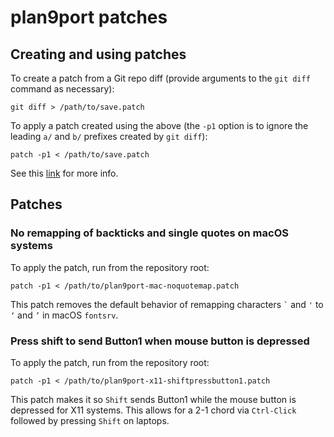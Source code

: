 # plan9port patches

## Creating and using patches

To create a patch from a Git repo diff (provide arguments to the
`git diff` command as necessary):

```shell
git diff > /path/to/save.patch
```

To apply a patch created using the above (the `-p1` option is to
ignore the leading `a/` and `b/` prefixes created by `git diff`):

```shell
patch -p1 < /path/to/save.patch
```

See this
[link](https://stackoverflow.com/questions/4610744/can-i-get-a-patch-compatible-output-from-git-diff)
for more info.

## Patches

### No remapping of backticks and single quotes on macOS systems

To apply the patch, run from the repository root:

```shell
patch -p1 < /path/to/plan9port-mac-noquotemap.patch
```

This patch removes the default behavior of remapping characters
`` ` `` and `'` to `‘` and `’` in macOS `fontsrv`.

### Press shift to send Button1 when mouse button is depressed

To apply the patch, run from the repository root:

```shell
patch -p1 < /path/to/plan9port-x11-shiftpressbutton1.patch
```

This patch makes it so `Shift` sends Button1 while the mouse button is
depressed for X11 systems. This allows for a 2-1 chord via
`Ctrl-Click` followed by pressing `Shift` on laptops.
